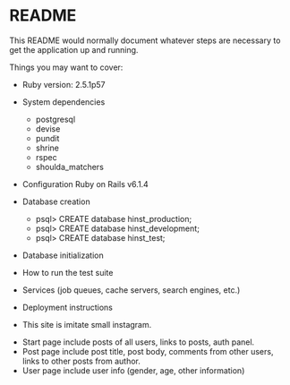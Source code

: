 # README

This README would normally document whatever steps are necessary to get the
application up and running.

Things you may want to cover:

* Ruby version: 2.5.1p57

* System dependencies
  - postgresql
  - devise
  - pundit
  - shrine
  - rspec
  - shoulda_matchers

* Configuration
    Ruby on Rails v6.1.4

* Database creation
   - psql> CREATE database hinst_production;
   - psql> CREATE database hinst_development;
   - psql> CREATE database hinst_test;

* Database initialization

* How to run the test suite

* Services (job queues, cache servers, search engines, etc.)

* Deployment instructions

* This site is imitate small instagram.
- Start page include posts of all users, links to posts, auth panel.
- Post page include post title, post body, comments from other users, links to other posts from author.
- User page include user info (gender, age, other information)


